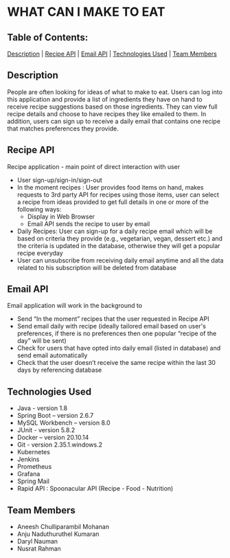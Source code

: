 # WHAT CAN I MAKE TO EAT
## Table of Contents:
[Description](#description)  |  [Recipe API](#-recipe-api)  |  [Email API](#-email-api)  |  [Technologies Used](#-technologies-used)  |  [Team Members](#-Team-Members)

## Description
People are often looking for ideas of what to make to eat. Users can log into this application and provide a list of ingredients they have on hand to receive recipe suggestions based on those ingredients. They can view full recipe details and choose to have recipes they like emailed to them. In addition, users can sign up to receive a daily email that contains one recipe that matches preferences they provide.

## Recipe API
Recipe application - main point of direct interaction with user
- User sign-up/sign-in/sign-out
- In the moment recipes : User provides food items on hand, makes requests to 3rd party API for recipes using those items, user can select a recipe from ideas provided to get full details in one or more of the following ways:
  - Display in Web Browser
  - Email API sends the recipe to user by email
- Daily Recipes: User can sign-up for a daily recipe email which will be based on criteria they provide (e.g., vegetarian, vegan, dessert etc.) and the criteria is updated in the database, otherwise they will get a popular recipe everyday
- User can unsubscribe from receiving daily email anytime and all the data related to his subscription will be deleted from database

## Email API
Email application will work in the background to
- Send “In the moment” recipes that the user requested in Recipe API
- Send email daily with recipe (ideally tailored email based on user's preferences, if there is no preferences then one popular “recipe of the day” will be sent)
- Check for users that have opted into daily email (listed in database) and send email automatically
- Check that the user doesn’t receive the same recipe within the last 30 days by referencing database

## Technologies Used
- Java - version 1.8 
- Spring Boot – version 2.6.7
- MySQL Workbench – version 8.0 
- JUnit - version 5.8.2
- Docker – version 20.10.14 
- Git - version 2.35.1.windows.2 
- Kubernetes
- Jenkins
- Prometheus
- Grafana
- Spring Mail 
- Rapid API : Spoonacular API (Recipe - Food - Nutrition)

## Team Members
- Aneesh Chulliparambil Mohanan
- Anju Naduthuruthel Kumaran
- Daryl Nauman
- Nusrat Rahman
